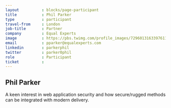 ```yaml
---
layout          : blocks/page-participant
title           : Phil Parker
type            : participant
travel-from     : London
job-title       : Partner
company         : Equal Experts
image           : https://pbs.twimg.com/profile_images/729601316339761152/eklTN4NH.jpg
email           : pparker@equalexperts.com
linkedin        : parkerphil
twitter         : parker0phil
role            : Participant
ticket          :
---
```


## Phil Parker

A keen interest in web application security and how secure/rugged methods can be integrated with modern delivery. 

